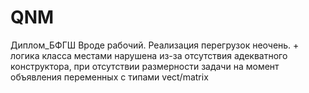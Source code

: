 # QNM
Диплом_БФГШ
Вроде рабочий. Реализация перегрузок неочень. + логика класса местами нарушена из-за 
отсутствия адекватного конструктора, при отсутствии размерности задачи на момент объявления 
переменных с типами vect/matrix
